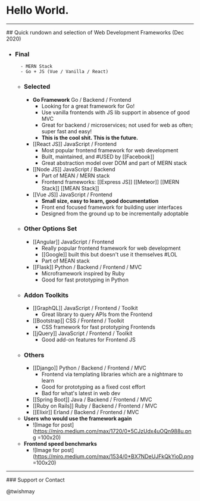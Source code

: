 # Hello World.
<hr/>
## Quick rundown and selection of Web Development Frameworks 
(Dec 2020)

- ### **Final**
        - MERN Stack
        - Go + JS (Vue / Vanilla / React)
    - ### **Selected**
        - **Go Framework** Go / Backend / Frontend
            - Looking for a great framework for Go! 
            - Use vanilla frontends with JS lib support in absence of good MVC
            - Great for backend / microservices; not used for web as often; super fast and easy!
            - **This is the cool shit. This is the future.**
        - [[React JS]] JavaScript / Frontend
            - Most popular frontend framework for web development
            - Built, maintained, and #USED by [[Facebook]]
            - Great abstraction model over DOM and part of MERN stack
        - [[Node JS]] JavaScript / Backend
            - Part of MEAN / MERN stack
            - Frontend frameworks: [[Express JS]] [[Meteor]] [[MERN Stack]] [[MEAN Stack]]
        - [[Vue JS]] JavaScript / Frontend
            - **Small size, easy to learn, good documentation**
            - Front end focused framework for building user interfaces
            - Designed from the ground up to be incrementally adoptable
    - ### **Other Options Set**
        - [[Angular]] JavaScript / Frontend
            - Really popular frontend framework for web development
            - [[Google]] built this but doesn't use it themselves #LOL
            - Part of MEAN stack
        - [[Flask]] Python / Backend / Frontend / MVC
            - Microframework inspired by Ruby
            - Good for fast prototyping in Python
    - ### **Addon Toolkits**
        - [[GraphQL]] JavaScript / Frontend / Toolkit
            - Great library to query APIs from the Frontend
        - [[Bootstrap]] CSS / Frontend / Toolkit
            - CSS framework for fast prototyping Frontends
        - [[jQuery]] JavaScript / Frontend / Toolkit
            - Good add-on features for Frontend JS
    - ### **Others**
        - [[Django]] Python / Backend / Frontend / MVC
            - Frontend via templating libraries which are a nightmare to learn
            - Good for prototyping as a fixed cost effort
            - Bad for what's latest in web dev 
        - [[Spring Boot]] Java / Backend / Frontend / MVC
        - [[Ruby on Rails]] Ruby / Backend / Frontend / MVC
        - [[Elixir]] Erland / Backend / Frontend / MVC
    - **Users who would use the framework again**
        - ![Image for post](https://miro.medium.com/max/1720/0*5CJzUdx4uOQn988u.png =100x20)
    - **Frontend speed benchmarks**
        - ![Image for post](https://miro.medium.com/max/1534/0*BX7NDeUJFkQkYioD.png =100x20)
<hr/>
### Support or Contact

@twishmay
